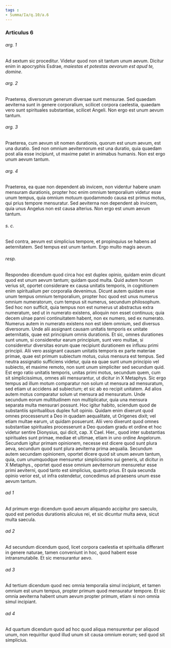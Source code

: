 ```yaml
---
tags : 
- Summa/Ia/q.10/a.6
---
```


### Articulus 6

###### arg. 1
Ad sextum sic proceditur. Videtur quod non sit tantum unum aevum. Dicitur enim in apocryphis Esdrae, *maiestas et potestas aevorum est apud te, domine*.

###### arg. 2
Praeterea, diversorum generum diversae sunt mensurae. Sed quaedam aeviterna sunt in genere corporalium, scilicet corpora caelestia, quaedam vero sunt spirituales substantiae, scilicet Angeli. Non ergo est unum aevum tantum.

###### arg. 3
Praeterea, cum aevum sit nomen durationis, quorum est unum aevum, est una duratio. Sed non omnium aeviternorum est una duratio, quia quaedam post alia esse incipiunt, ut maxime patet in animabus humanis. Non est ergo unum aevum tantum.

###### arg. 4
Praeterea, ea quae non dependent ab invicem, non videntur habere unam mensuram durationis, propter hoc enim omnium temporalium videtur esse unum tempus, quia omnium motuum quodammodo causa est primus motus, qui prius tempore mensuratur. Sed aeviterna non dependent ab invicem, quia unus Angelus non est causa alterius. Non ergo est unum aevum tantum.

###### s. c.
Sed contra, aevum est simplicius tempore, et propinquius se habens ad aeternitatem. Sed tempus est unum tantum. Ergo multo magis aevum.

###### resp.
Respondeo dicendum quod circa hoc est duplex opinio, quidam enim dicunt quod est unum aevum tantum; quidam quod multa. Quid autem horum verius sit, oportet considerare ex causa unitatis temporis, in cognitionem enim spiritualium per corporalia devenimus. Dicunt autem quidam esse unum tempus omnium temporalium, propter hoc quod est unus numerus omnium numeratorum, cum tempus sit numerus, secundum philosophum. Sed hoc non sufficit, quia tempus non est numerus ut abstractus extra numeratum, sed ut in numerato existens, alioquin non esset continuus; quia decem ulnae panni continuitatem habent, non ex numero, sed ex numerato. Numerus autem in numerato existens non est idem omnium, sed diversus diversorum. Unde alii assignant causam unitatis temporis ex unitate aeternitatis, quae est principium omnis durationis. Et sic, omnes durationes sunt unum, si consideretur earum principium, sunt vero multae, si consideretur diversitas eorum quae recipiunt durationem ex influxu primi principii. Alii vero assignant causam unitatis temporis ex parte materiae primae, quae est primum subiectum motus, cuius mensura est tempus. Sed neutra assignatio sufficiens videtur, quia ea quae sunt unum principio vel subiecto, et maxime remoto, non sunt unum simpliciter sed secundum quid. Est ergo ratio unitatis temporis, unitas primi motus, secundum quem, cum sit simplicissimus, omnes alii mensurantur, ut dicitur in X Metaphys. Sic ergo tempus ad illum motum comparatur non solum ut mensura ad mensuratum, sed etiam ut accidens ad subiectum; et sic ab eo recipit unitatem. Ad alios autem motus comparatur solum ut mensura ad mensuratum. Unde secundum eorum multitudinem non multiplicatur, quia una mensura separata multa mensurari possunt. Hoc igitur habito, sciendum quod de substantiis spiritualibus duplex fuit opinio. Quidam enim dixerunt quod omnes processerunt a Deo in quadam aequalitate, ut Origenes dixit; vel etiam multae earum, ut quidam posuerunt. Alii vero dixerunt quod omnes substantiae spirituales processerunt a Deo quodam gradu et ordine et hoc videtur sentire Dionysius, qui dicit, cap. X Cael. Hier., quod inter substantias spirituales sunt primae, mediae et ultimae, etiam in uno ordine Angelorum. Secundum igitur primam opinionem, necesse est dicere quod sunt plura aeva, secundum quod sunt plura aeviterna prima aequalia. Secundum autem secundam opinionem, oportet dicere quod sit unum aevum tantum, quia, cum unumquodque mensuretur simplicissimo sui generis, ut dicitur in X Metaphys., oportet quod esse omnium aeviternorum mensuretur esse primi aeviterni, quod tanto est simplicius, quanto prius. Et quia secunda opinio verior est, ut infra ostendetur, concedimus ad praesens unum esse aevum tantum.

###### ad 1
Ad primum ergo dicendum quod aevum aliquando accipitur pro saeculo, quod est periodus durationis alicuius rei, et sic dicuntur multa aeva, sicut multa saecula.

###### ad 2
Ad secundum dicendum quod, licet corpora caelestia et spiritualia differant in genere naturae, tamen conveniunt in hoc, quod habent esse intransmutabile. Et sic mensurantur aevo.

###### ad 3
Ad tertium dicendum quod nec omnia temporalia simul incipiunt, et tamen omnium est unum tempus, propter primum quod mensuratur tempore. Et sic omnia aeviterna habent unum aevum propter primum, etiam si non omnia simul incipiant.

###### ad 4
Ad quartum dicendum quod ad hoc quod aliqua mensurentur per aliquod unum, non requiritur quod illud unum sit causa omnium eorum; sed quod sit simplicius.

